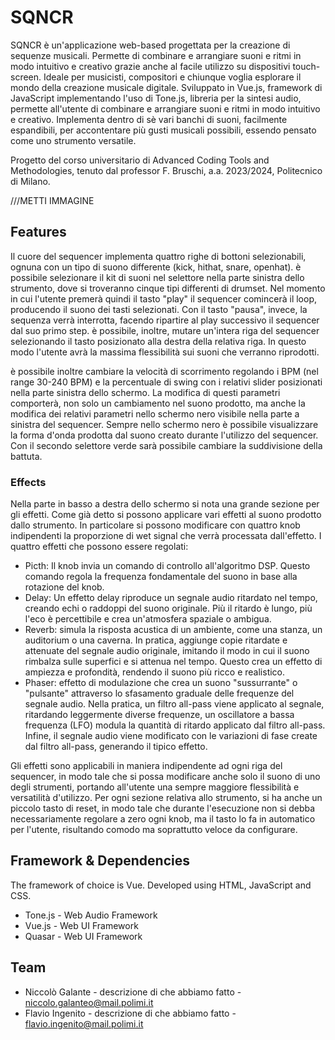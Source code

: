 # SQNCR
SQNCR è un'applicazione web-based progettata per la creazione di sequenze musicali. Permette di combinare e arrangiare suoni e ritmi in modo intuitivo e creativo grazie anche al facile utilizzo su dispositivi touch-screen. 
Ideale per musicisti, compositori e chiunque voglia esplorare il mondo della creazione musicale digitale.
Sviluppato in Vue.js, framework di JavaScript implementando l'uso di Tone.js, libreria per la sintesi audio, permette all'utente di combinare e arrangiare suoni e ritmi in modo intuitivo e creativo.
Implementa dentro di sè vari banchi di suoni, facilmente espandibili, per accontentare più gusti musicali possibili, essendo pensato come uno strumento versatile.

Progetto del corso universitario di Advanced Coding Tools and Methodologies, tenuto dal professor F. Bruschi, a.a. 2023/2024, Politecnico di Milano.

///METTI IMMAGINE

## Features
Il cuore del sequencer implementa quattro righe di bottoni selezionabili, ognuna con un tipo di suono differente (kick, hithat, snare, openhat). 
è possibile selezionare il kit di suoni nel selettore nella parte sinistra dello strumento, dove si troveranno cinque tipi differenti di drumset. 
Nel momento in cui l'utente premerà quindi il tasto "play" il sequencer comincerà il loop, producendo il suono dei tasti selezionati. Con il tasto "pausa", invece, la sequenza verrà interrotta, facendo ripartire al play successivo il sequencer dal suo primo step. 
è possibile, inoltre, mutare un'intera riga del sequencer selezionando il tasto posizionato alla destra della relativa riga. 
In questo modo l'utente avrà la massima flessibilità sui suoni che verranno riprodotti. 

è possibile inoltre cambiare la velocità di scorrimento regolando i BPM (nel range 30-240 BPM) e la percentuale di swing con i relativi slider posizionati nella parte sinistra dello schermo. 
La modifica di questi parametri comporterà, non solo un cambiamento nel suono prodotto, ma anche la modifica dei relativi parametri nello schermo nero visibile nella parte a sinistra del sequencer. 
Sempre nello schermo nero è possibile visualizzare la forma d'onda prodotta dal suono creato durante l'utilizzo del sequencer. 
Con il secondo selettore verde sarà possibile cambiare la suddivisione della battuta. 

### Effects
Nella parte in basso a destra dello schermo si nota una grande sezione per gli effetti. Come già detto si possono applicare vari effetti al suono prodotto dallo strumento. 
In particolare si possono modificare con quattro knob indipendenti la proporzione di wet signal che verrà processata dall'effetto. 
I quattro effetti che possono essere regolati:
* Picth: Il knob invia un comando di controllo all'algoritmo DSP. Questo comando regola la frequenza fondamentale del suono in base alla rotazione del knob.
* Delay: Un effetto delay riproduce un segnale audio ritardato nel tempo, creando echi o raddoppi del suono originale. Più il ritardo è lungo, più l'eco è percettibile e crea un'atmosfera spaziale o ambigua.
* Reverb: simula la risposta acustica di un ambiente, come una stanza, un auditorium o una caverna. In pratica, aggiunge copie ritardate e attenuate del segnale audio originale, imitando il modo in cui il suono rimbalza sulle superfici e si attenua nel tempo. 
Questo crea un effetto di ampiezza e profondità, rendendo il suono più ricco e realistico.
* Phaser: effetto di modulazione che crea un suono "sussurrante" o "pulsante" attraverso lo sfasamento graduale delle frequenze del segnale audio. Nella pratica, un filtro all-pass viene applicato al segnale, ritardando leggermente diverse frequenze, un oscillatore a bassa frequenza (LFO) modula la quantità di ritardo applicato dal filtro all-pass. Infine, il segnale audio viene modificato con le variazioni di fase create dal filtro all-pass, generando il tipico effetto. 

Gli effetti sono applicabili in maniera indipendente ad ogni riga del sequencer, in modo tale che si possa modificare anche solo il suono di uno degli strumenti, portando all'utente una sempre maggiore flessibilità e versatilità d'utilizzo. 
Per ogni sezione relativa allo strumento, si ha anche un piccolo tasto di reset, in modo tale che durante l'esecuzione non si debba necessariamente regolare a zero ogni knob, ma il tasto lo fa in automatico per l'utente, risultando comodo ma soprattutto veloce da configurare. 


## Framework & Dependencies
The framework of choice is Vue. Developed using HTML, JavaScript and CSS.

* Tone.js - Web Audio Framework
* Vue.js - Web UI Framework
* Quasar - Web UI Framework

## Team
* Niccolò Galante - descrizione di che abbiamo fatto - niccolo.galanteo@mail.polimi.it
* Flavio Ingenito - descrizione di che abbiamo fatto - flavio.ingenito@mail.polimi.it




